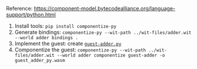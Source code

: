 Reference: https://component-model.bytecodealliance.org/language-support/python.html

1. Install tools: `pip install componentize-py`
2. Generate bindings: `componentize-py --wit-path ../wit-files/adder.wit --world adder bindings .`
3. Implement the guest: create [`guest-adder.py`](guest-adder.py)
4. Componentize the guest:
   `componentize-py --wit-path ../wit-files/adder.wit --world adder componentize guest-adder -o guest_adder_py.wasm`
